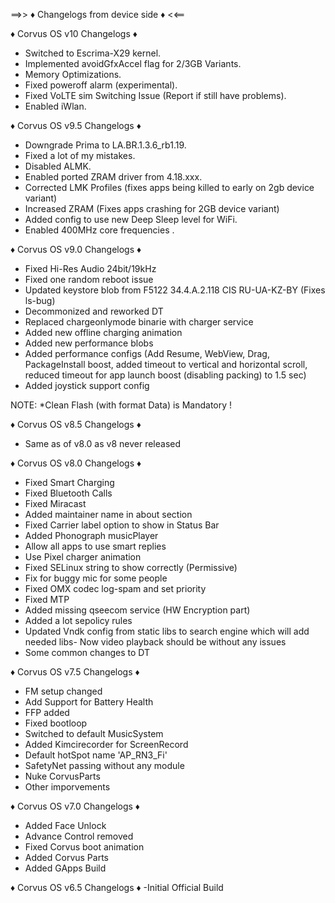 ==>> ♦️ Changelogs from device side ♦️ <<==

♦️ Corvus OS v10 Changelogs ♦️
* Switched to Escrima-X29 kernel.
* Implemented avoidGfxAccel flag for 2/3GB Variants.
* Memory Optimizations.
* Fixed poweroff alarm (experimental).
* Fixed VoLTE sim Switching Issue (Report if still have problems).
* Enabled iWlan.

♦️ Corvus OS v9.5 Changelogs ♦️
* Downgrade Prima to LA.BR.1.3.6_rb1.19.
* Fixed a lot of my mistakes.
* Disabled ALMK.
* Enabled ported ZRAM driver from 4.18.xxx.
* Corrected LMK Profiles (fixes apps being killed to early on 2gb device variant)
* Increased ZRAM (Fixes apps crashing for 2GB device variant)
* Added config to use new Deep Sleep level for WiFi.
* Enabled 400MHz core frequencies .

♦️ Corvus OS v9.0 Changelogs ♦️
* Fixed Hi-Res Audio 24bit/19kHz
* Fixed one random reboot issue
* Updated keystore blob from F5122 34.4.A.2.118 CIS RU-UA-KZ-BY (Fixes ls-bug)
* Decommonized and reworked DT
* Replaced chargeonlymode binarie with charger service
* Added new offline charging animation
* Added new performance blobs
* Added performance configs (Add Resume, WebView, Drag, PackageInstall boost, added timeout to vertical and horizontal scroll, reduced timeout for app launch boost (disabling packing) to 1.5 sec)
* Added joystick support config

NOTE: 
*Clean Flash (with format Data) is Mandatory !

♦️ Corvus OS v8.5 Changelogs ♦️
- Same as of v8.0 as v8 never released

♦️ Corvus OS v8.0 Changelogs ♦️
- Fixed Smart Charging
- Fixed Bluetooth Calls
- Fixed Miracast
- Added maintainer name in about section
- Fixed Carrier label option to show in Status Bar
- Added Phonograph musicPlayer
- Allow all apps to use smart replies
- Use Pixel charger animation
- Fixed SELinux string to show correctly (Permissive)
- Fix for buggy mic for some people
- Fixed OMX codec log-spam and set priority
- Fixed MTP
- Added missing qseecom service (HW Encryption part)
- Added a lot sepolicy rules
- Updated Vndk config from static libs to search engine which will add needed libs- Now video playback should be without any issues 
- Some common changes to DT

♦️ Corvus OS v7.5 Changelogs ♦️
- FM setup changed
- Add Support for Battery Health
- FFP added
- Fixed bootloop
- Switched to default MusicSystem
- Added Kimcirecorder for ScreenRecord
- Default hotSpot name 'AP_RN3_Fi'
- SafetyNet passing without any module
- Nuke CorvusParts
- Other imporvements


♦️ Corvus OS v7.0 Changelogs ♦️
- Added Face Unlock
- Advance Control removed
- Fixed Corvus boot animation
- Added Corvus Parts
- Added GApps Build

♦️ Corvus OS v6.5 Changelogs ♦️
-Initial Official Build

